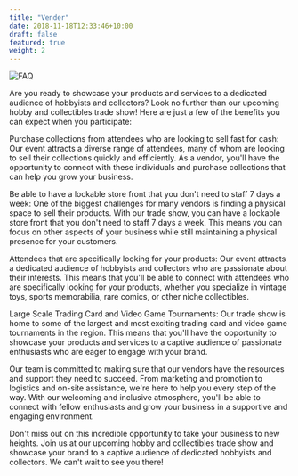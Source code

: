 ```yaml
---
title: "Vender"
date: 2018-11-18T12:33:46+10:00
draft: false
featured: true
weight: 2
---
```


![FAQ](/images/show/show_4.JPG)

Are you ready to showcase your products and services to a dedicated audience of hobbyists and collectors? Look no further than our upcoming hobby and collectibles trade show! Here are just a few of the benefits you can expect when you participate:

Purchase collections from attendees who are looking to sell fast for cash: Our event attracts a diverse range of attendees, many of whom are looking to sell their collections quickly and efficiently. As a vendor, you'll have the opportunity to connect with these individuals and purchase collections that can help you grow your business.

Be able to have a lockable store front that you don't need to staff 7 days a week: One of the biggest challenges for many vendors is finding a physical space to sell their products. With our trade show, you can have a lockable store front that you don't need to staff 7 days a week. This means you can focus on other aspects of your business while still maintaining a physical presence for your customers.

Attendees that are specifically looking for your products: Our event attracts a dedicated audience of hobbyists and collectors who are passionate about their interests. This means that you'll be able to connect with attendees who are specifically looking for your products, whether you specialize in vintage toys, sports memorabilia, rare comics, or other niche collectibles.

Large Scale Trading Card and Video Game Tournaments: Our trade show is home to some of the largest and most exciting trading card and video game tournaments in the region. This means that you'll have the opportunity to showcase your products and services to a captive audience of passionate enthusiasts who are eager to engage with your brand.

Our team is committed to making sure that our vendors have the resources and support they need to succeed. From marketing and promotion to logistics and on-site assistance, we're here to help you every step of the way. With our welcoming and inclusive atmosphere, you'll be able to connect with fellow enthusiasts and grow your business in a supportive and engaging environment.

Don't miss out on this incredible opportunity to take your business to new heights. Join us at our upcoming hobby and collectibles trade show and showcase your brand to a captive audience of dedicated hobbyists and collectors. We can't wait to see you there!



